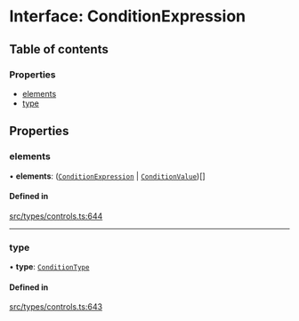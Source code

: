 # Interface: ConditionExpression

## Table of contents

### Properties

- [elements](../wiki/ConditionExpression#elements)
- [type](../wiki/ConditionExpression#type)

## Properties

### elements

• **elements**: ([`ConditionExpression`](../wiki/ConditionExpression) \| [`ConditionValue`](../wiki/ConditionValue))[]

#### Defined in

[src/types/controls.ts:644](https://github.com/decisively-io/interview-sdk/blob/446690b60c81e927aa0482c392a4609421447e92/src/types/controls.ts#L644)

___

### type

• **type**: [`ConditionType`](../wiki/Exports#conditiontype)

#### Defined in

[src/types/controls.ts:643](https://github.com/decisively-io/interview-sdk/blob/446690b60c81e927aa0482c392a4609421447e92/src/types/controls.ts#L643)
